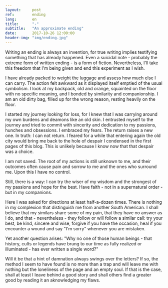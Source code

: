 ```yaml
---
layout:     post
ref:		ending
lang: 		en
title:      "-"
subtitle:   "An approximate ending"
date:       2017-10-26 12:00:00
header-img: "img/ending.jpg"
---
```


Writing an ending is always an invention, for true writing implies testifying something that has already happened. Even a suicidal note - probably the extreme form of written ending - is a form of fiction. Nevertheless, I'll take this freedom that I'm being given and end this experiment as I wish.

I have already packed to weight the luggage and assess how much else I can carry. The action felt awkward as it displayed itself emptied of the usual symbolism. I look at my backpack, old and orange, squainted on the floor with no specific meaning, and I bonded by similarity and companionship. I am an old dirty bag, filled up for the wrong reason, resting heavily on the floor. 

I started my journey looking for loss, for I knew that I was carrying around my own burdens and deamons like an old skin. I entrusted myself to the journey and tried to commit with sincerity and dedication to my passions, hunches and obsessions. I embraced my fears. The return raises a new one. In truth: I can not return. I feared for a while that entering again the old city would bring me back to the hole of despair I condensed in the first pages of this blog. This is unlikely because I know now that that despair was a choice. 

I am not saved. The root of my actions is still unknown to me, and their outcomes often cause pain and sorrow to me and the ones who surround me. Upon this I have no control.

Still, there is a way: I can try the wiser of my wisdom and the strongest of my passions and hope for the best. Have faith - not in a supernatural order - but in my companions.

Here I was asked for directions at least half-a-dozen times. There is nothing in my complexion that distinguish me from another South American. I shall believe that my similars share some of my pain, that they have no answer as I do, and that - nevertheless - they follow or will follow a similar call: try your best, be kind, sincere and wise, forgive if you have the occasion, heal if you encounter a wound and say "I'm  sorry" whenever you are mistaken.

Yet another question arises: "Why no one of those human beings - that history, cults or legends have brung to our time as fully realized or illuminated - has ever written a single word?"

Will it be that a hint of damnation always swings over the letters? If so, the method I seem to have found is no more than a trap and will leave me with nothing but the loneliness of the page and an empty soul. If that is the case, shall at least I leave behind a good story and shall others find a greater good by reading it an aknowledging my flaws.